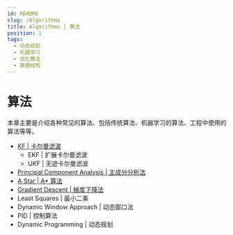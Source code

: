 ```yaml
---
id: README
slug: /Algorithms
title: Algorithms | 算法
position: 1
tags:
  - 动态规划
  - 机器学习
  - 优化算法
  - 数据结构
---
```

# 算法

本章主要是介绍各种常见的算法、包括传统算法、机器学习的算法、工程中使用的算法等等。

- [KF | 卡尔曼滤波](./Estimation%20Algorithm/Kalman.md)
  - EKF | 扩展卡尔曼滤波
  - UKF | 无迹卡尔曼滤波
- [Principal Component Analysis | 主成分分析法](./Mathematical%20Algorithms/PCA.md)
- [A Star | A* 算法](./Search%20Algorithms/A.md)
- [Gradient Descent | 梯度下降法](./Optimization%20Algorithms/Gradient%20Descent/Gradient%20descent.md)
- Least Squares | 最小二乘
- Dynamic Window Approach | 动态窗口法
- PID | 控制算法
- Dynamic Programming | 动态规划
